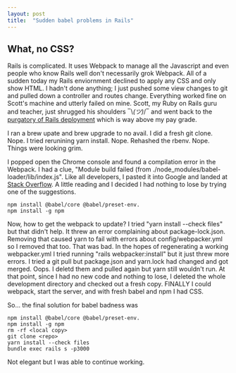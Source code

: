 ```yaml
---
layout: post
title:  "Sudden babel problems in Rails"
---
```

## What, no CSS?

Rails is complicated. It uses Webpack to manage all the Javascript and even people who know Rails well don't necessarily grok Webpack. All of a sudden today my Rails enviornment declined to apply any CSS and only show HTML. I hadn't done anything; I just pushed some view changes to git and pulled down a controller and routes change. Everything worked fine on Scott's machine and utterly failed on mine. Scott, my Ruby on Rails guru and teacher, just shrugged his shoulders ‾\\_(ツ)_/‾ and went back to the [purgatory of Rails deployment](https://fuzzyblog.io/blog/rails/2020/02/01/the-power-of-production-in-development.html) which is way above my pay grade.

I ran a brew upate and brew upgrade to no avail. I did a fresh git clone. Nope. I tried rerunining yarn install. Nope. Rehashed the rbenv. Nope. Things were looking grim.

I popped open the Chrome console and found a compilation error in the Webpack. I had a clue, "Module build failed (from ./node_modules/babel-loader/lib/index.js". Like all developers, I pasted it into Google and landed at [Stack Overflow](https://stackoverflow.com/questions/52087421/module-build-failed-from-node-modules-babel-loader-lib-index-js-typeerror). A little reading and I decided I had nothing to lose by trying one of the suggestions.
```
npm install @babel/core @babel/preset-env. 
npm install -g npm
```
Now, how to get the webpack to update? I tried "yarn install --check files" but that didn't help. It threw an error complaining about package-lock.json. Removing that caused yarn to fail with errors about config/webpacker.yml so I removed that too. That was bad. In the hopes of regenerating a working webpacker.yml I tried running "rails webpacker:install" but it just threw more errors. I tried a git pull but package.json and yarn.lock had changed and got merged. Oops. I deletd them and pulled again but yarn still wouldn't run. At that point, since I had no new code and nothing to lose, I deleted the whole development directory and checked out a fresh copy. FINALLY I could webpack, start the server, and with fresh babel and npm I had CSS.

So... the final solution for babel badness was
```
npm install @babel/core @babel/preset-env. 
npm install -g npm
rm -rf <local copy>
git clone <repo>
yarn install --check files
bundle exec rails s -p3000
```
Not elegant but I was able to continue working.
